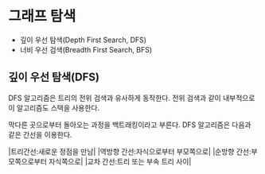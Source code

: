# 그래프 탐색
- 깊이 우선 탐색(Depth First Search, DFS)
- 너비 우선 검색(Breadth First Search, BFS)

## 깊이 우선 탐색(DFS)
DFS 알고리즘은 트리의 전위 검색과 유사하게 동작한다. 전위 검색과 같이 내부적으로 이 알고리즘도 스택을 사용한다.

막다른 곳으로부터 돌아오는 과정을 백트래킹이라고 부른다. DFS 알고리즘은 다음과 같은 간선을 이용한다.

|트리간선:새로운 정점을 만남|
|역방향 간선:자식으로부터 부모쪽으로|
|순방향 간선:부모쪽으로부터 자식쪽으로|
|교차 간선:트리 또는 부속 트리 사이|
